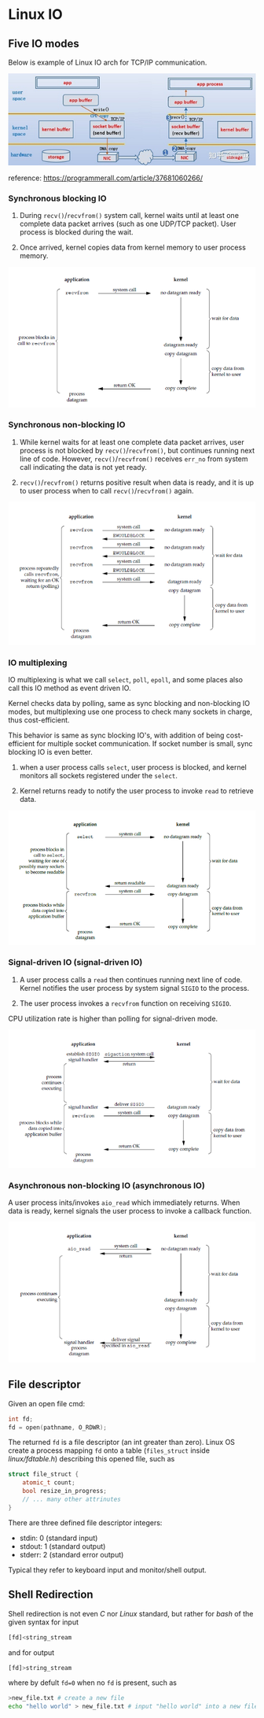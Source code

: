 # Linux IO

## Five IO modes

Below is example of Linux IO arch for TCP/IP communication.

![linux_tcp_socket](imgs/linux_tcp_socket.jpg "linux_tcp_socket")

reference: https://programmerall.com/article/37681060266/

### Synchronous blocking IO

1) During `recv()`/`recvfrom()` system call, kernel waits until at least one complete data packet arrives (such as one UDP/TCP packet). User process is blocked during the wait. 

2) Once arrived, kernel copies data from kernel memory to user process memory. 

![blocking_io](imgs/blocking_io.png "blocking_io")


### Synchronous non-blocking IO

1) While kernel waits for at least one complete data packet arrives, user process is not blocked by `recv()`/`recvfrom()`, but continues running next line of code. However, `recv()`/`recvfrom()` receives `err_no` from system call indicating the data is not yet ready.

2) `recv()`/`recvfrom()` returns positive result when data is ready, and it is up to user process when to call `recv()`/`recvfrom()` again.

![non_blocking_io](imgs/non_blocking_io.png "non_blocking_io")

### IO multiplexing

IO multiplexing is what we call `select`, `poll`, `epoll`, and some places also call this IO method as event driven IO. 

Kernel checks data by polling, same as sync blocking and non-blocking IO modes, but multiplexing use one process to check many sockets in charge, thus cost-efficient.

This behavior is same as sync blocking IO's, with addition of being cost-efficient for multiple socket communication. If socket number is small, sync blocking IO is even better.

1) when a user process calls `select`, user process is blocked, and kernel monitors all sockets registered under the `select`.

2) Kernel returns ready to notify the user process to invoke `read` to retrieve data.

![multiplexing_io](imgs/multiplexing_io.png "multiplexing_io")


### Signal-driven IO (signal-driven IO)

1) A user process calls a `read` then continues running next line of code. Kernel notifies the user process by system signal `SIGIO` to the process. 

2) The user process invokes a `recvfrom` function on receiving `SIGIO`.

CPU utilization rate is higher than polling for signal-driven mode.

![signal_io](imgs/signal_io.png "signal_io")


### Asynchronous non-blocking IO (asynchronous IO)

A user process inits/invokes `aio_read` which immediately returns. When data is ready, kernel signals the user process to invoke a callback function.

![async_io](imgs/async_io.png "async_io")


## File descriptor

Given an open file cmd:
```cpp
int fd;
fd = open(pathname, O_RDWR);
```
The returned `fd` is a file descriptor (an  int greater than zero). Linux OS create a process mapping `fd` onto a table (`files_struct` inside *linux/fdtable.h*) describing this opened file, such as
```cpp
struct file_struct {
    atomic_t count;
    bool resize_in_progress;
    // ... many other attrinutes
}
```

There are three defined file descriptor integers: 
* stdin: 0 (standard input)
* stdout: 1 (standard output)
* stderr: 2 (standard error output)

Typical they refer to keyboard input and monitor/shell output.

## Shell Redirection

Shell redirection is not even *C* nor *Linux* standard, but rather for *bash* of the given syntax for input
```bash
[fd]<string_stream
```
and for output
```bash
[fd]>string_stream
```
where by defult `fd=0` when no `fd` is present, such as
```bash
>new_file.txt # create a new file
echo "hello world" > new_file.txt # input "hello world" into a new file 
```
